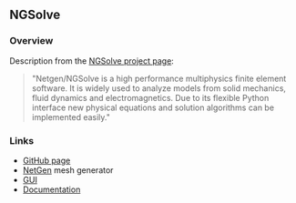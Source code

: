 ## NGSolve

### Overview

Description from the [NGSolve project page](https://ngsolve.org/):

> "Netgen/NGSolve is a high performance multiphysics finite element software. It is widely used to analyze models from solid mechanics, fluid dynamics and electromagnetics. Due to its flexible Python interface new physical equations and solution algorithms can be implemented easily."

### Links

- [GitHub page](https://github.com/NGSolve/ngsolve)
- [NetGen](https://github.com/NGSolve/netgen) mesh generator
- [GUI](https://github.com/NGSolve/ngsgui)
- [Documentation](https://docu.ngsolve.org/latest/)
